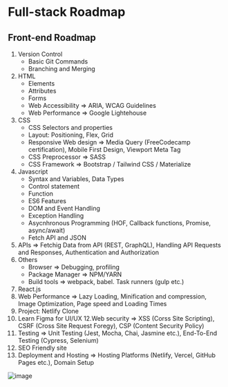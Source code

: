 # Full-stack Roadmap

## Front-end Roadmap

1. Version Control
    - Basic Git Commands
    - Branching and Merging
3. HTML
    - Elements
    - Attributes
    - Forms
    - Web Accessibility => ARIA, WCAG Guidelines
    - Web Performance => Google Lightehouse
4. CSS
    - CSS Selectors and properties
    - Layout: Positioning, Flex, Grid
    - Responsive Web design => Media Query (FreeCodecamp certification), Mobile First Design, Viewport Meta Tag
    - CSS Preprocessor => SASS
    - CSS Framework => Bootstrap / Tailwind CSS / Materialize
5. Javascript
    - Syntax and Variables, Data Types
    - Control statement
    - Function
    - ES6 Features
    - DOM and Event Handling
    - Exception Handling
    - Asycnhronous Programming (HOF, Callback functions, Promise, async/await)
    - Fetch API and JSON
7. APIs => Fetchig Data from API (REST, GraphQL),  Handling API Requests and Responses, Authentication and Authorization
8. Others
    - Browser => Debugging, profiling
    - Package Manager => NPM/YARN
    - Build tools => webpack, babel. Task runners (gulp etc.)
9. React.js
10. Web Performance => Lazy Loading, Minification and compression, Image Optimization, Page speed and Loading Times
11. Project: Netlify Clone
12. Learn Figma for UI/UX
12.Web security => XSS (Corss Site Scripting), CSRF (Cross Site Request Foregy), CSP (Content Security Policy)
13. Testing => Unit Testing (Jest, Mocha, Chai, Jasmine etc.), End-To-End Testing (Cypress, Selenium)
14. SEO Friendly site
15. Deployment and Hosting => Hosting Platforms (Netlify, Vercel, GitHub Pages etc.), Domain Setup

![image](https://github.com/anisul-Islam/full-stack-roadmap/assets/28184926/6a4a5433-75e2-4938-b6ea-c9d23f105639)

